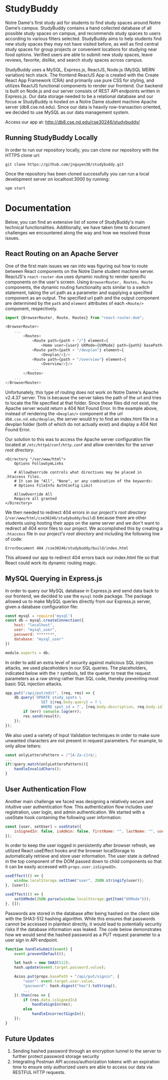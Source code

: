 # StudyBuddy

Notre Dame's first study aid for students to find study spaces around Notre Dame’s campus.  StudyBuddy contains a hand collected database of all possible study spaces on campus, and recommends study spaces to users according to various filters selected. StudyBuddy aims to help students find new study spaces they may not have visited before, as well as find central study spaces for group projects or convenient locations for studying near food options. Verified users are able to submit new study spaces, leave reviews, favorite, dislike, and search study spaces across campus. 

StudyBuddy uses a MySQL, Express.js, ReactJS, Node.js (MySQL MERN variation) tech stack. The frontend ReactJS App is created with the Create React App Framework (CRA) and primarily use pure CSS for styling, and utilizes ReactJS functional components to render our frontend. Our backend is built on Node.js and our server consists of REST API endpoints written in Express.js. Our data storage needed to be a relational database and our focus w StudyBuddy is hosted on a Notre Dame student machine Apache server (db8.cse.nd.edu). Since our data is heavily row-transaction oriented, we decided to use MySQL as our data management system. 

Access our app at: http://db8.cse.nd.edu/cse30246/studybuddy/

## Running StudyBuddy Locally

In order to run our repository locally, you can clone our repository with the HTTPS clone url:
```
git clone https://github.com/jnguyen38/studybuddy.git
```

Once the repository has been cloned successfully you can run a local development server on localhost:3000 by running:
```
npm start
```

# Documentation

Below, you can find an extensive list of some of StudyBuddy's main technical functionalities. Additionally, we have taken time to document challenges we encountered along the way and how we resolved those issues. 

## React Routing on an Apache Server

One of the first main issues we ran into was figuring out how to route between React components on the Notre Dame student machine server. ReactJS's `react-router-dom` uses dynamic routing to render specific components on the user's screen. Using `BrowserRouter, Routes, Route` components, the dynamic routing functionality acts similar to a switch statement, taking the url path as a parameter and supplying a specified component as an output. The specified url path and the output component are determined by the `path` and `element` attributes of each `<Route/>` component, respectively.

```javascript
import {BrowserRouter, Route, Routes} from "react-router-dom";

<BrowserRouter>
    ...
        <Routes>
            <Route path={path + "/"} element={
                <Home user={user} UXMode={UXMode} path={path} basePath={basePath}/>}/>
            <Route path={path + "/devplan"} element={
                <Devplan/>}/>
            <Route path={path + "/overview"} element={
                <Overview/>}/>
            ...
        </Routes>
    ...
</BrowserRouter>
```

Unfortunately, this type of routing does not work on Notre Dame's Apache v2.4.37 server. This is because the server takes the path of the url and tries to locate the file specified at that folder. Since these files did not exist, the Apache server would return a 404 Not Found Error. In the example above, instead of rendering the `<Devplan/>` component at the url `db8.cse.nd.edu/devplan`, the server would try to find an index.html file in a devplan folder (both of which do not actually exist) and display a 404 Not Found Error.

Our solution to this was to access the Apache server configuration file located at `/etc/httpd/conf/http.conf` and allow overrides for the *server root directory*.
```
<Directory "/var/www/html">
    Options FollowSymLinks

    # AllowOverride controls what directives may be placed in .htaccess files.
    # It can be "All", "None", or any combination of the keywords:
    # Options FileInfo AuthConfig Limit
    
    AllowOverride All
    Require all granted
</Directory>
```

We then needed to redirect 404 errors in our *project's root directory* (`/var/www/html/cse30246/studybuddy/build`) because there are other students using hosting their apps on the same server and we don't want to redirect all 404 error files to our project. We accomplished this by creating a `.htaccess` file in our *project's root directory* and including the following line of code:
```
ErrorDocument 404 /cse30246/studybuddy/build/index.html
```

This allowed our app to redirect 404 errors back our index.html file so that React could work its dynamic routing magic.

## MySQL Querying in Express.js

In order to query our MySQL database in Express.js and send data back to our frontend, we decided to use the `mysql` node package. The package allowed us to make MySQL queries directly from our Express.js server, given a database configuration file:

```javascript
const mysql = require('mysql')
const db = mysql.createConnection({
    host: "localhost",
    user: "mysql_user",
    password: ********,
    database: "mysql_user"
})

module.exports = db;
```

In order to add an extra level of security against malicious SQL injection attacks, we used placeholders in our SQL queries. The placeholders, indicated below with the `?` symbols, tell the querier to treat the request parameters as a raw string rather than SQL code, thereby preventing most basic SQL injection attacks. 


```javascript
app.put("/api/put/edit", (req, res) => {
    db.query(`UPDATE study_spots \
                SET ${req.body.query} = ? \
                WHERE spot_id = ?`, [req.body.description, req.body.id], (err, result) => {
        if (err) console.log(err);
        res.send(result);
    });
});
```

We also used a variety of Input Validation techniques in order to make sure unwanted characters are not present in request parameters. For example, to only allow letters:

```javascript
const onlyLettersPattern = /^[A-Za-z]+$/;
...
if(!query.match(onlyLettersPattern)){
    handleInvalidChars();
}
```

## User Authentication Flow

Another main challenge we faced was designing a relatively secure and intuitive user authentication flow. This authentication flow includes user registration, user login, and admin authentication. We started with a useState hook containing the following user information:

```javascript
const [user, setUser] = useState({
    isSignedIn: false, isAdmin: false, firstName: "", lastName: "", username: ""
});
```

In order to keep the user logged in persistently after browser refresh, we utilized React useEffect hooks and the browser localStorage to automatically retrieve and store user information. The user state is defined in the top component of the DOM passed down to child components so that it can be easily accessed with `props.user.isSignedIn`.

```javascript
useEffect(() => {
    window.localStorage.setItem("user", JSON.stringify(user));
}, [user]);

useEffect(() => {
    setUXMode(JSON.parse(window.localStorage.getItem("UXMode")));
}, []);  
```

Passwords are stored in the database after being hashed on the client side with the SHA3-512 hashing algorithm. While this ensures that passwords cannot be accessed in plaintext directly, it would lead to potentially security risks if the database information was leaked. The code below demonstrates how we would send the hashed password as a PUT request parameter to a user sign in API endpoint. 

```javascript
function handleSubmit(event) {
    event.preventDefault();

    let hash = new SHA3(512);
    hash.update(event.target.password.value);

    Axios.put(props.basePath + "/api/put/signin", {
        "user": event.target.user.value,
        "password": hash.digest("hex").toString(),
        ...
    }).then(res => {
        if (res.data.isSignedIn)
            handleSignIn(res);
        else
            handleIncorrectSignIn();
    });
}
```


## Future Updates 
1. Sending hashed password through an encryption tunnel to the server to further protect password storage security
2. Integrating Postman API access/authorization tokens with an expiration time to ensure only authorized users are able to access our data via RESTFUL HTTP requests.



